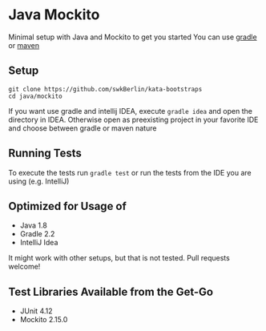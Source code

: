# Java Mockito

Minimal setup with Java and Mockito to get you started
You can use [gradle](https://gradle.org/) or [maven](https://maven.apache.org/)

## Setup

    git clone https://github.com/swkBerlin/kata-bootstraps
    cd java/mockito

If you want use gradle and intellij IDEA, execute `gradle idea` and open the directory in IDEA.
Otherwise open as preexisting project in your favorite IDE and choose between gradle or maven nature 

## Running Tests

To execute the tests run `gradle test` or run the tests from the IDE you are using (e.g. IntelliJ)

## Optimized for Usage of
- Java 1.8
- Gradle 2.2
- IntelliJ Idea 

It might work with other setups, but that is not tested. Pull requests welcome!


## Test Libraries Available from the Get-Go
- JUnit 4.12
- Mockito 2.15.0
